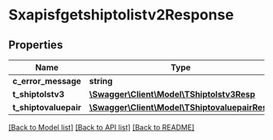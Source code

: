 # Sxapisfgetshiptolistv2Response

## Properties
Name | Type | Description | Notes
------------ | ------------- | ------------- | -------------
**c_error_message** | **string** |  | [optional] 
**t_shiptolstv3** | [**\Swagger\Client\Model\TShiptolstv3Resp**](TShiptolstv3Resp.md) |  | [optional] 
**t_shiptovaluepair** | [**\Swagger\Client\Model\TShiptovaluepairResp**](TShiptovaluepairResp.md) |  | [optional] 

[[Back to Model list]](../README.md#documentation-for-models) [[Back to API list]](../README.md#documentation-for-api-endpoints) [[Back to README]](../README.md)


